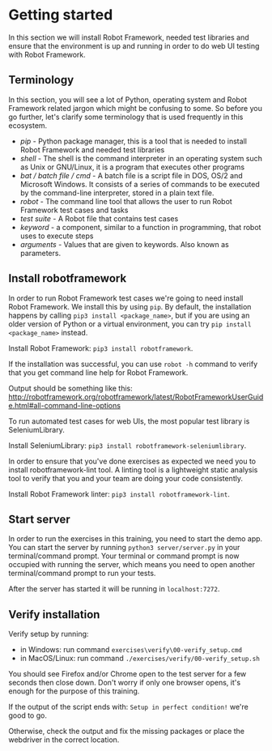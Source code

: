 # Getting started

In this section we will install Robot Framework, needed test libraries and ensure that the environment is up and running in order to do web UI testing with Robot Framework.

## Terminology

In this section, you will see a lot of Python, operating system and Robot Framework related jargon which might be confusing to some. So before you go further, let's clarify some terminology that is used frequently in this ecosystem.

- *pip* - Python package manager, this is a tool that is needed to install Robot Framework and needed test libraries
- *shell* - The shell is the command interpreter in an operating system such as Unix or GNU/Linux, it is a program that executes other programs
- *bat / batch file / cmd* - A batch file is a script file in DOS, OS/2 and Microsoft Windows. It consists of a series of commands to be executed by the command-line interpreter, stored in a plain text file.
- *robot* - The command line tool that allows the user to run Robot Framework test cases and tasks
- *test suite* - A Robot file that contains test cases
- *keyword* - a component, similar to a function in programming, that robot uses to execute steps
- *arguments* - Values that are given to keywords. Also known as parameters.

## Install robotframework

In order to run Robot Framework test cases we're going to need install Robot Framework. We install this by
using `pip`. By default, the installation happens by calling `pip3 install <package_name>`, but if you are
using an older version of Python or a virtual environment, you can try `pip install <package_name>` instead.

Install Robot Framework: `pip3 install robotframework`.

If the installation was successful, you can use `robot -h` command to verify that you get command line help for Robot Framework.

Output should be something like this: http://robotframework.org/robotframework/latest/RobotFrameworkUserGuide.html#all-command-line-options

To run automated test cases for web UIs, the most popular test library is SeleniumLibrary.

Install SeleniumLibrary: `pip3 install robotframework-seleniumlibrary`.

In order to ensure that you've done exercises as expected we need you to install robotframework-lint tool. A linting
tool is a lightweight static analysis tool to verify that you and your team are doing your code consistently.

Install Robot Framework linter: `pip3 install robotframework-lint`.

## Start server

In order to run the exercises in this training, you need to start the demo app. You can start the server
by running `python3 server/server.py` in your terminal/command prompt. Your terminal or command prompt is
now occupied with running the server, which means you need to open another terminal/command prompt to run
your tests.

After the server has started it will be running in `localhost:7272`.

## Verify installation

Verify setup by running:

- in Windows: run command `exercises\verify\00-verify_setup.cmd`
- in MacOS/Linux: run command `./exercises/verify/00-verify_setup.sh`

You should see Firefox and/or Chrome open to the test server for a few seconds then close down. Don't
worry if only one browser opens, it's enough for the purpose of this training.

If the output of the script ends with: `Setup in perfect condition!` we're good to go.

Otherwise, check the output and fix the missing packages or place the webdriver in the correct location.
